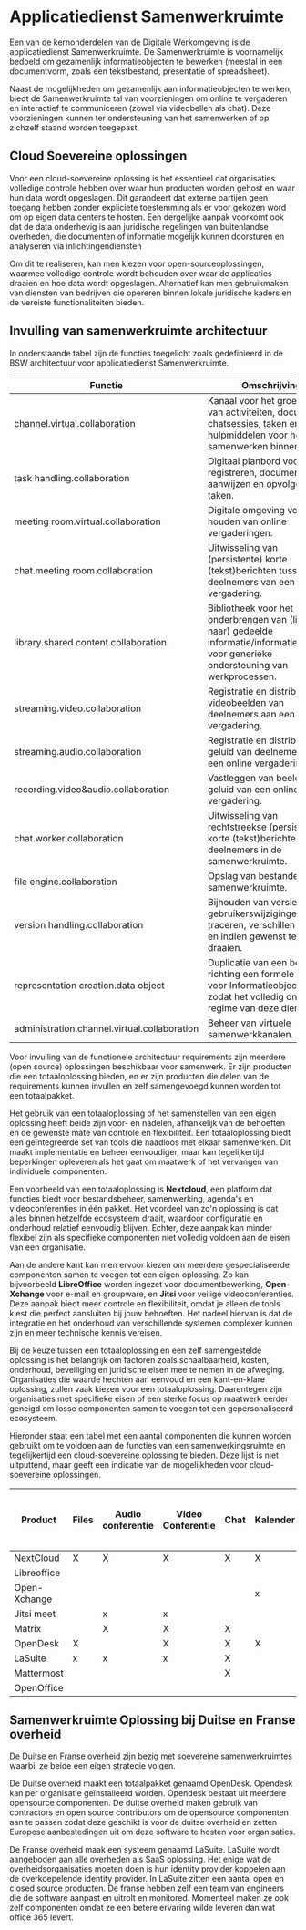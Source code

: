 # Applicatiedienst Samenwerkruimte

Een van de kernonderdelen van de Digitale Werkomgeving is de
applicatiedienst Samenwerkruimte. De Samenwerkruimte is voornamelijk
bedoeld om gezamenlijk informatieobjecten te bewerken (meestal in een
documentvorm, zoals een tekstbestand, presentatie of spreadsheet).

Naast de mogelijkheden om gezamenlijk aan informatieobjecten te werken,
biedt de Samenwerkruimte tal van voorzieningen om online te vergaderen
en interactief te communiceren (zowel via videobellen als chat). Deze
voorzieningen kunnen ter ondersteuning van het samenwerken of op
zichzelf staand worden toegepast.

## Cloud Soevereine oplossingen

Voor een cloud-soevereine oplossing is het essentieel dat organisaties
volledige controle hebben over waar hun producten worden gehost en waar
hun data wordt opgeslagen. Dit garandeert dat externe partijen geen
toegang hebben zonder expliciete toestemming als er voor gekozen word om
op eigen data centers te hosten. Een dergelijke aanpak voorkomt ook dat
de data onderhevig is aan juridische regelingen van buitenlandse
overheden, die documenten of informatie mogelijk kunnen doorsturen en
analyseren via inlichtingendiensten

Om dit te realiseren, kan men kiezen voor open-sourceoplossingen,
waarmee volledige controle wordt behouden over waar de applicaties
draaien en hoe data wordt opgeslagen. Alternatief kan men gebruikmaken
van diensten van bedrijven die opereren binnen lokale juridische kaders
en de vereiste functionaliteiten bieden.

## Invulling van samenwerkruimte architectuur

In onderstaande tabel zijn de functies toegelicht zoals gedefinieerd in
de BSW architectuur voor applicatiedienst Samenwerkruimte.

| Functie                                      | Omschrijving                                                                                                                              |
| -------------------------------------------- | ----------------------------------------------------------------------------------------------------------------------------------------- |
| channel.virtual.collaboration                | Kanaal voor het groeperen van activiteiten, documenten, chatsessies, taken en andere hulpmiddelen voor het samenwerken binnen teams.      |
| task handling.collaboration                  | Digitaal planbord voor het registreren, documenteren, aanwijzen en opvolgen van taken.                                                    |
| meeting room.virtual.collaboration           | Digitale omgeving voor het houden van online vergaderingen.                                                                               |
| chat.meeting room.collaboration              | Uitwisseling van (persistente) korte (tekst)berichten tussen deelnemers van een vergadering.                                              |
| library.shared content.collaboration         | Bibliotheek voor het onderbrengen van (links naar) gedeelde informatie/informatieobjecten voor generieke ondersteuning van werkprocessen. |
| streaming.video.collaboration                | Registratie en distributie van videobeelden van deelnemers aan een online vergadering.                                                    |
| streaming.audio.collaboration                | Registratie en distributie van geluid van deelnemers aan een online vergadering.                                                          |
| recording.video&audio.collaboration          | Vastleggen van beeld en geluid van een online vergadering.                                                                                |
| chat.worker.collaboration                    | Uitwisseling van rechtstreekse (persistente) korte (tekst)berichten tussen deelnemers in de samenwerkruimte.                              |
| file engine.collaboration                    | Opslag van bestanden in de samenwerkruimte.                                                                                               |
| version handling.collaboration               | Bijhouden van versies om gebruikerswijzigingen te traceren, verschillen te tonen en indien gewenst terug te draaien.                      |
| representation creation.data object          | Duplicatie van een bestand richting een formele dienst voor Informatieobjectbeheer, zodat het volledig onder het regime van deze dienst   |
| administration.channel.virtual.collaboration | Beheer van virtuele samenwerkkanalen.                                                                                                     |

Voor invulling van de functionele architectuur requirements zijn
meerdere (open source) oplossingen beschikbaar voor samenwerk. Er zijn
producten die een totaaloplossing bieden, en er zijn producten die delen
van de requirements kunnen invullen en zelf samengevoegd kunnen worden
tot een totaalpakket.

Het gebruik van een totaaloplossing of het samenstellen van een eigen
oplossing heeft beide zijn voor- en nadelen, afhankelijk van de
behoeften en de gewenste mate van controle en flexibiliteit. Een
totaaloplossing biedt een geïntegreerde set van tools die naadloos met
elkaar samenwerken. Dit maakt implementatie en beheer eenvoudiger, maar
kan tegelijkertijd beperkingen opleveren als het gaat om maatwerk of het
vervangen van individuele componenten.

Een voorbeeld van een totaaloplossing is **Nextcloud**, een platform dat
functies biedt voor bestandsbeheer, samenwerking, agenda\'s en
videoconferenties in één pakket. Het voordeel van zo'n oplossing is dat
alles binnen hetzelfde ecosysteem draait, waardoor configuratie en
onderhoud relatief eenvoudig blijven. Echter, deze aanpak kan minder
flexibel zijn als specifieke componenten niet volledig voldoen aan de
eisen van een organisatie.

Aan de andere kant kan men ervoor kiezen om meerdere gespecialiseerde
componenten samen te voegen tot een eigen oplossing. Zo kan bijvoorbeeld
**LibreOffice** worden ingezet voor documentbewerking, **Open-Xchange**
voor e-mail en groupware, en **Jitsi** voor veilige videoconferenties.
Deze aanpak biedt meer controle en flexibiliteit, omdat je alleen de
tools kiest die perfect aansluiten bij jouw behoeften. Het nadeel
hiervan is dat de integratie en het onderhoud van verschillende systemen
complexer kunnen zijn en meer technische kennis vereisen.

Bij de keuze tussen een totaaloplossing en een zelf samengestelde
oplossing is het belangrijk om factoren zoals schaalbaarheid, kosten,
onderhoud, beveiliging en juridische eisen mee te nemen in de afweging.
Organisaties die waarde hechten aan eenvoud en een kant-en-klare
oplossing, zullen vaak kiezen voor een totaaloplossing. Daarentegen zijn
organisaties met specifieke eisen of een sterke focus op maatwerk eerder
geneigd om losse componenten samen te voegen tot een gepersonaliseerd
ecosysteem.

Hieronder staat een tabel met een aantal componenten die kunnen worden
gebruikt om te voldoen aan de functies van een samenwerkingsruimte en
tegelijkertijd een cloud-soevereine oplossing te bieden. Deze lijst is
niet uitputtend, maar geeft een indicatie van de mogelijkheden voor
cloud-soevereine oplossingen.

| Product      | Files | Audio conferentie | Video Conferentie | Chat | Kalender | Contacten | Mail | Office (spreadsheat, presentaties en text documenten) | Taken |
| ------------ | ----- | ----------------- | ----------------- | ---- | -------- | --------- | ---- | ----------------------------------------------------- | ----- |
| NextCloud    | X     | X                 | X                 | X    | X        | X         | X    | X                                                     | X     |
| Libreoffice  |       |                   |                   |      |          |           |      | X                                                     |       |
| Open-Xchange |       |                   |                   |      | x        | x         | x    |                                                       | X     |
| Jitsi meet   |       | x                 | x                 |      |          |           |      |                                                       |       |
| Matrix       |       | X                 | X                 | X    |          |           |      |                                                       |       |
| OpenDesk     | X     |                   | X                 | X    | X        | X         | X    | X                                                     | x     |
| LaSuite      | x     | x                 | x                 | X    |          |           |      | x                                                     |       |
| Mattermost   |       |                   |                   | X    |          |           |      |                                                       |       |
| OpenOffice   |       |                   |                   |      |          |           |      | X                                                     |       |

## Samenwerkruimte Oplossing bij Duitse en Franse overheid

De Duitse en Franse overheid zijn bezig met soevereine samenwerkruimtes
waarbij ze beide een eigen strategie volgen.

De Duitse overheid maakt een totaalpakket genaamd OpenDesk. Opendesk kan
per organisatie geïnstalleerd worden. Opendesk bestaat uit meerdere
opensource componenten. De duitse overheid maken gebruik van contractors
en open source contributors om de opensource componenten aan te passen
zodat deze geschikt is voor de duitse overheid en zetten Europese
aanbestedingen uit om deze software te hosten voor organisaties.

De Franse overheid maak een systeem genaamd LaSuite. LaSuite wordt
aangeboden aan alle overheden als SaaS oplossing. Het enige wat de
overheidsorganisaties moeten doen is hun identity provider koppelen aan
de overkoepelende identity provider. In LaSuite zitten een aantal open
en closed source producten. De franse hebben zelf een team van engineers
die de software aanpast en uitrolt en monitored. Momenteel maken ze ook
zelf componenten omdat ze een betere ervaring wilde leveren dan wat
office 365 levert.
